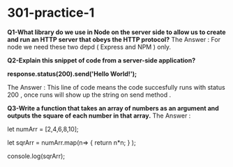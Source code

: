 # 301-practice-1

__Q1-What library do we use in Node on the server side to allow us to create and run an HTTP server that obeys the HTTP protocol?__
The Answer : For node we need these two depd ( Express and NPM ) only.


**Q2-Explain this snippet of code from a server-side application?**

**response.status(200).send('Hello World!');**

The Answer : This line of code means the code succesfully runs with status 200 , once runs will show up the string on send method .


__Q3-Write a function that takes an array of numbers as an argument and outputs the square of each number in that array.__
The Answer : 

let numArr = [2,4,6,8,10];

let sqrArr = numArr.map(n=> 
{
return n*n;
} );

console.log(sqrArr);